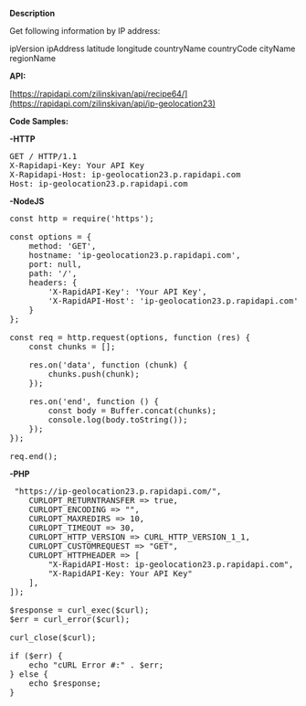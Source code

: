**Description** 

Get following information by IP address:

ipVersion
ipAddress
latitude
longitude
countryName
countryCode
cityName
regionName

**API:** 

[https://rapidapi.com/zilinskivan/api/recipe64/](https://rapidapi.com/zilinskivan/api/ip-geolocation23)

**Code Samples:** 

**-HTTP**

<pre>
GET / HTTP/1.1
X-Rapidapi-Key: Your API Key
X-Rapidapi-Host: ip-geolocation23.p.rapidapi.com
Host: ip-geolocation23.p.rapidapi.com
</pre>

**-NodeJS**

<pre>
const http = require('https');

const options = {
	method: 'GET',
	hostname: 'ip-geolocation23.p.rapidapi.com',
	port: null,
	path: '/',
	headers: {
		'X-RapidAPI-Key': 'Your API Key',
		'X-RapidAPI-Host': 'ip-geolocation23.p.rapidapi.com'
	}
};

const req = http.request(options, function (res) {
	const chunks = [];

	res.on('data', function (chunk) {
		chunks.push(chunk);
	});

	res.on('end', function () {
		const body = Buffer.concat(chunks);
		console.log(body.toString());
	});
});

req.end();
</pre>

**-PHP**

<pre>
<?php

$curl = curl_init();

curl_setopt_array($curl, [
	CURLOPT_URL => "https://ip-geolocation23.p.rapidapi.com/",
	CURLOPT_RETURNTRANSFER => true,
	CURLOPT_ENCODING => "",
	CURLOPT_MAXREDIRS => 10,
	CURLOPT_TIMEOUT => 30,
	CURLOPT_HTTP_VERSION => CURL_HTTP_VERSION_1_1,
	CURLOPT_CUSTOMREQUEST => "GET",
	CURLOPT_HTTPHEADER => [
		"X-RapidAPI-Host: ip-geolocation23.p.rapidapi.com",
		"X-RapidAPI-Key: Your API Key"
	],
]);

$response = curl_exec($curl);
$err = curl_error($curl);

curl_close($curl);

if ($err) {
	echo "cURL Error #:" . $err;
} else {
	echo $response;
}
</pre>

